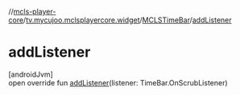 //[mcls-player-core](../../../index.md)/[tv.mycujoo.mclsplayercore.widget](../index.md)/[MCLSTimeBar](index.md)/[addListener](add-listener.md)

# addListener

[androidJvm]\
open override fun [addListener](add-listener.md)(listener: TimeBar.OnScrubListener)
